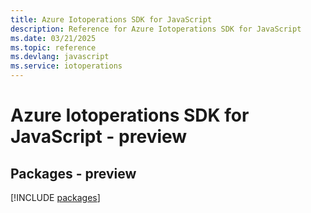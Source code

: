 ```yaml
---
title: Azure Iotoperations SDK for JavaScript
description: Reference for Azure Iotoperations SDK for JavaScript
ms.date: 03/21/2025
ms.topic: reference
ms.devlang: javascript
ms.service: iotoperations
---
```

# Azure Iotoperations SDK for JavaScript - preview
## Packages - preview
[!INCLUDE [packages](iotoperations-index.md)]